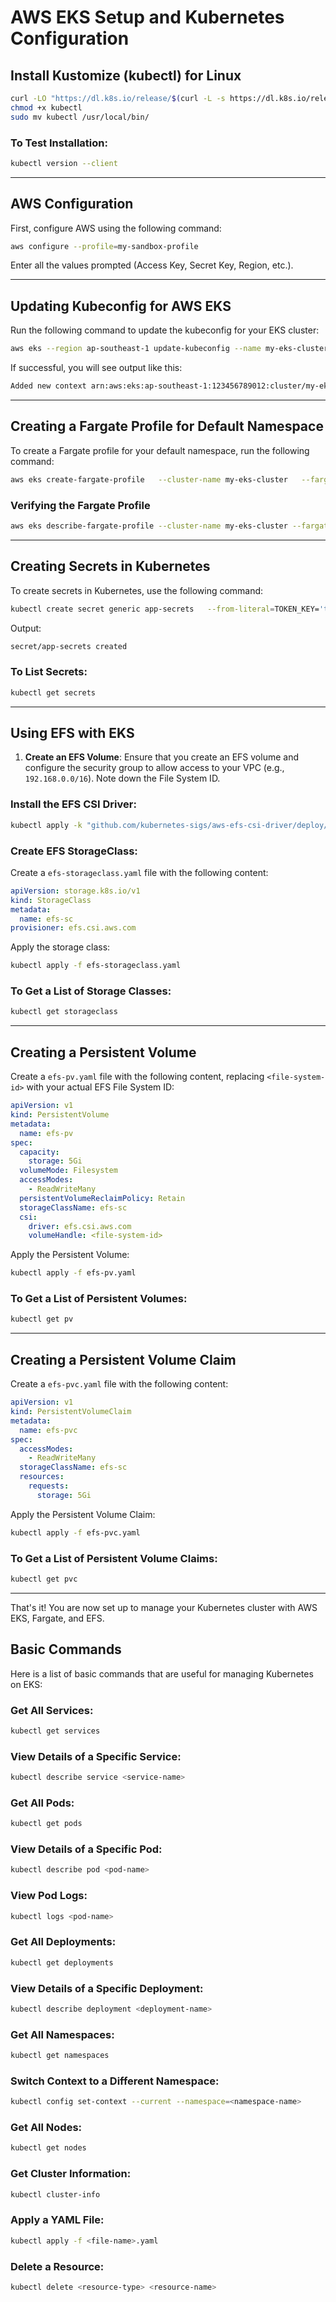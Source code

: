 
# AWS EKS Setup and Kubernetes Configuration

## Install Kustomize (kubectl) for Linux

```bash
curl -LO "https://dl.k8s.io/release/$(curl -L -s https://dl.k8s.io/release/stable.txt)/bin/linux/amd64/kubectl"
chmod +x kubectl
sudo mv kubectl /usr/local/bin/
```

### To Test Installation:

```bash
kubectl version --client
```

---

## AWS Configuration

First, configure AWS using the following command:

```bash
aws configure --profile=my-sandbox-profile
```

Enter all the values prompted (Access Key, Secret Key, Region, etc.).

---

## Updating Kubeconfig for AWS EKS

Run the following command to update the kubeconfig for your EKS cluster:

```bash
aws eks --region ap-southeast-1 update-kubeconfig --name my-eks-cluster --profile=my-sandbox-profile
```

If successful, you will see output like this:

```bash
Added new context arn:aws:eks:ap-southeast-1:123456789012:cluster/my-eks-cluster to /home/user/.kube/config
```

---

## Creating a Fargate Profile for Default Namespace

To create a Fargate profile for your default namespace, run the following command:

```bash
aws eks create-fargate-profile   --cluster-name my-eks-cluster   --fargate-profile-name my-eks-fargate-profile   --pod-execution-role-arn arn:aws:iam::123456789012:role/my-eks-fargate-role   --selectors namespace=default --profile=my-sandbox-profile
```

### Verifying the Fargate Profile

```bash
aws eks describe-fargate-profile --cluster-name my-eks-cluster --fargate-profile-name my-eks-fargate-profile --profile=my-sandbox-profile
```

---

## Creating Secrets in Kubernetes

To create secrets in Kubernetes, use the following command:

```bash
kubectl create secret generic app-secrets   --from-literal=TOKEN_KEY='test-token-key'   --from-literal=MONGODB_CONNECTION_URI='mongodb+srv://test-user:test-password@cluster0.mongodb.net/?retryWrites=true&w=majority&appName=Cluster0'
```

Output:

```bash
secret/app-secrets created
```

### To List Secrets:

```bash
kubectl get secrets
```

---

## Using EFS with EKS

1. **Create an EFS Volume**: Ensure that you create an EFS volume and configure the security group to allow access to your VPC (e.g., `192.168.0.0/16`). Note down the File System ID.

### Install the EFS CSI Driver:

```bash
kubectl apply -k "github.com/kubernetes-sigs/aws-efs-csi-driver/deploy/kubernetes/overlays/stable/ecr/?ref=release-2.0"
```

### Create EFS StorageClass:

Create a `efs-storageclass.yaml` file with the following content:

```yaml
apiVersion: storage.k8s.io/v1
kind: StorageClass
metadata:
  name: efs-sc
provisioner: efs.csi.aws.com
```

Apply the storage class:

```bash
kubectl apply -f efs-storageclass.yaml
```

### To Get a List of Storage Classes:

```bash
kubectl get storageclass
```

---

## Creating a Persistent Volume

Create a `efs-pv.yaml` file with the following content, replacing `<file-system-id>` with your actual EFS File System ID:

```yaml
apiVersion: v1
kind: PersistentVolume
metadata:
  name: efs-pv
spec:
  capacity:
    storage: 5Gi
  volumeMode: Filesystem
  accessModes:
    - ReadWriteMany
  persistentVolumeReclaimPolicy: Retain
  storageClassName: efs-sc
  csi:
    driver: efs.csi.aws.com
    volumeHandle: <file-system-id>
```

Apply the Persistent Volume:

```bash
kubectl apply -f efs-pv.yaml
```

### To Get a List of Persistent Volumes:

```bash
kubectl get pv
```

---

## Creating a Persistent Volume Claim

Create a `efs-pvc.yaml` file with the following content:

```yaml
apiVersion: v1
kind: PersistentVolumeClaim
metadata:
  name: efs-pvc
spec:
  accessModes:
    - ReadWriteMany
  storageClassName: efs-sc
  resources:
    requests:
      storage: 5Gi
```

Apply the Persistent Volume Claim:

```bash
kubectl apply -f efs-pvc.yaml
```

### To Get a List of Persistent Volume Claims:

```bash
kubectl get pvc
```

---

That's it! You are now set up to manage your Kubernetes cluster with AWS EKS, Fargate, and EFS.

## Basic Commands

Here is a list of basic commands that are useful for managing Kubernetes on EKS:

### Get All Services:
```bash
kubectl get services
```

### View Details of a Specific Service:
```bash
kubectl describe service <service-name>
```

### Get All Pods:
```bash
kubectl get pods
```

### View Details of a Specific Pod:
```bash
kubectl describe pod <pod-name>
```

### View Pod Logs:
```bash
kubectl logs <pod-name>
```

### Get All Deployments:
```bash
kubectl get deployments
```

### View Details of a Specific Deployment:
```bash
kubectl describe deployment <deployment-name>
```

### Get All Namespaces:
```bash
kubectl get namespaces
```

### Switch Context to a Different Namespace:
```bash
kubectl config set-context --current --namespace=<namespace-name>
```

### Get All Nodes:
```bash
kubectl get nodes
```

### Get Cluster Information:
```bash
kubectl cluster-info
```

### Apply a YAML File:
```bash
kubectl apply -f <file-name>.yaml
```

### Delete a Resource:
```bash
kubectl delete <resource-type> <resource-name>
```
